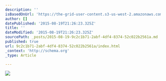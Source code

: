 ```yaml
---
description: ''
isBasedOnUrl: 'https://the-grid-user-content.s3-us-west-2.amazonaws.com/9dc4a0df-f041-4cce-9f8b-ad9097eae083.jpg'
author: []
datePublished: '2015-08-19T21:26:23.325Z'
title: ''
dateModified: '2015-08-19T21:26:23.325Z'
sourcePath: _posts/2015-08-19-9c2c1b71-2abf-4df4-8374-52c022b2561a.md
published: true
url: 9c2c1b71-2abf-4df4-8374-52c022b2561a/index.html
_context: 'http://schema.org'
_type: Article

---
```

![](https://the-grid-user-content.s3-us-west-2.amazonaws.com/9dc4a0df-f041-4cce-9f8b-ad9097eae083.jpg)